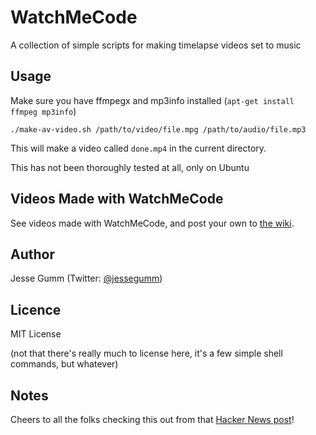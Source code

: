 # WatchMeCode

A collection of simple scripts for making timelapse videos set to music

## Usage

Make sure you have ffmpegx and mp3info installed (`apt-get install ffmpeg mp3info`)

`./make-av-video.sh /path/to/video/file.mpg /path/to/audio/file.mp3`

This will make a video called `done.mp4` in the current directory.

This has not been thoroughly tested at all, only on Ubuntu

## Videos Made with WatchMeCode

See videos made with WatchMeCode, and post your own to [the wiki](https://github.com/choptastic/watchmecode/wiki/Videos-Made-with-WatchMeCode).

## Author

Jesse Gumm (Twitter: [@jessegumm](http://twitter.com/jessegumm))

## Licence

MIT License

(not that there's really much to license here, it's a few simple shell commands, but whatever)

## Notes

Cheers to all the folks checking this out from that [Hacker News post](https://news.ycombinator.com/item?id=5685859)!
